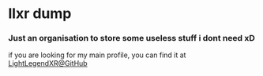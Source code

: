 # llxr dump

### Just an organisation to store some useless stuff i dont need xD

if you are looking for my main profile, you can find it at [LightLegendXR@GitHub](https://github.com/LightLegendXR)
